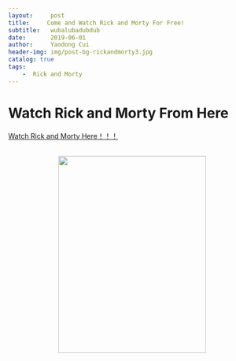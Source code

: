 ```yaml
---
layout:     post
title:     Come and Watch Rick and Morty For Free!
subtitle:   wubalubadubdub
date:       2019-06-01
author:     Yaodong Cui
header-img: img/post-bg-rickandmorty3.jpg
catalog: true
tags:
    -  Rick and Morty
---
```



# Watch Rick and Morty From Here


[Watch Rick and Morty Here！！！](https://www.adultswim.com/streams/rick-and-morty)


<br>
<div  align="center"> 
    <img 
    src="https://raw.githubusercontent.com/yaodongC/yaodongC.github.io/img/post-bg-rickandmorty.jpg"
    width = "300" height = "400"></div>

<br>
